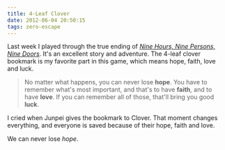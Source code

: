 ```yaml
---
title: 4-Leaf Clover
date: 2012-06-04 20:50:15
tags: zero-escape
---
```


Last week I played through the true ending of _[Nine Hours, Nine Persons, Nine Doors](http://en.wikipedia.org/wiki/999:_Nine_Hours,_Nine_Persons,_Nine_Doors)_. It's an excellent story and adventure. The 4-leaf clover bookmark is my favorite part in this game, which means hope, faith, love and luck.

> No matter what happens, you can never lose **hope**. You have to remember what's most important, and that's to have **faith**, and to have **love**. If you can remember all of those, that'll bring you good **luck**.

I cried when Junpei gives the bookmark to Clover. That moment changes everything, and everyone is saved because of their hope, faith and love.

We can never lose _hope_.